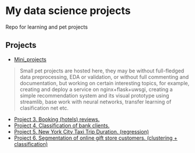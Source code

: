 # My data science projects

Repo for learning and pet projects

## Projects
* [Mini_projects](https://github.com/maxwolf28/data-science-learning-projects/tree/main/Mini_projects)
> Small pet projects are hosted here, they may be without full-fledged data preprocessing, EDA or validation, or without full commenting and documentation, but working on certain interesting topics, for example, creating and deploy a service on nginx+flask+uwsgi, creating a simple recommendation system and its visual prototype using streamlib, base work with neural networks, transfer learning of clasification net etc.

* [Project 3.   Booking (hotels) reviews.](https://github.com/maxwolf28/data-science-learning-projects/tree/main/Project-3)
* [Project 4.   Сlassification of bank clients.](https://github.com/maxwolf28/data-science-learning-projects/tree/main/Project-4)
* [Project 5.   New York City Taxi Trip Duration. (regression)](https://github.com/maxwolf28/data-science-learning-projects/tree/main/Project-5)
* [Project 6.   Segmentation of online gift store customers. (clustering + classification)](https://github.com/maxwolf28/data-science-learning-projects/tree/main/Project-6)

